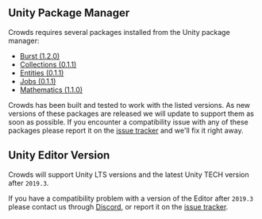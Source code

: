 ## Unity Package Manager

Crowds requires several packages installed from the Unity package manager:

 - [Burst (1.2.0)](https://docs.unity3d.com/Packages/com.unity.burst@latest/index.html)
 - [Collections (0.1.1)](https://docs.unity3d.com/Packages/com.unity.collections@latest/index.html)
 - [Entities (0.1.1)](https://docs.unity3d.com/Packages/com.unity.entities@latest/index.html)
 - [Jobs (0.1.1)](https://docs.unity3d.com/Packages/com.unity.jobs@latest/index.html)
 - [Mathematics (1.1.0)](https://docs.unity3d.com/Packages/com.unity.mathematics@latest/index.html)

Crowds has been built and tested to work with the listed versions. As new versions of these packages are released we will update to support them as soon as possible. If you encounter a compatibility issue with any of these packages please report it on the [issue tracker](https://github.com/Placeholder-Software/Crowds/issues) and we'll fix it right away.

## Unity Editor Version

Crowds will support Unity LTS versions and the latest Unity TECH version after `2019.3`.

If you have a compatibility problem with a version of the Editor after `2019.3` please contact us through [Discord](https://placeholder.software/discord), or report it on the [issue tracker](https://github.com/Placeholder-Software/Crowds/issues).